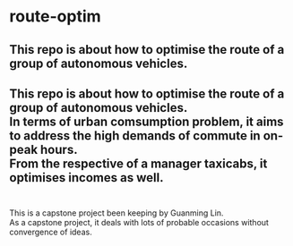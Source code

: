 # route-optim
This repo is about how to optimise the route of a group of autonomous vehicles.<br />
---
This repo is about how to optimise the route of a group of autonomous vehicles.<br />
In terms of urban comsumption problem, it aims to address the high demands of commute in on-peak hours.<br />
From the respective of a manager taxicabs, it optimises incomes as well.<br />
<br />
---
This is a capstone project been keeping by Guanming Lin.<br />
As a capstone project, it deals with lots of probable occasions without convergence of ideas.
